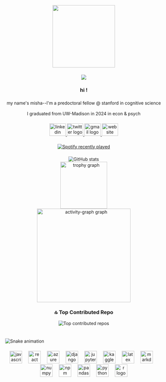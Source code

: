 <div align="center">
  <img height="200" src="https://imgur.com/a/JD3a9kI"  />
</div>

###
<div align="center">
  <img src="https://profile-counter.glitch.me/M1shaaa/count.svg?"  />
</div>

###
<h3 align="center">hi !</h3>

###
<p align="center">my name's misha--I'm a predoctoral fellow @ stanford in cognitive science<br><br>I graduated from UW-Madison in 2024 in econ & psych</p>

###
<div align="center">
  <a href="https://www.linkedin.com/in/misha-o-keeffe-099348262/" target="_blank">
    <img src="https://raw.githubusercontent.com/maurodesouza/profile-readme-generator/master/src/assets/icons/social/linkedin/default.svg" width="52" height="40" alt="linkedin logo"  />
  </a>
  <a href="https://x.com/mish_uhhh" target="_blank">
    <img src="https://raw.githubusercontent.com/maurodesouza/profile-readme-generator/master/src/assets/icons/social/twitter/default.svg" width="52" height="40" alt="twitter logo"  />
  </a>
  <a href="mailto:mokeeffe@stanford.edu" target="_blank">
    <img src="https://raw.githubusercontent.com/maurodesouza/profile-readme-generator/master/src/assets/icons/social/gmail/default.svg" width="52" height="40" alt="gmail logo"  />
  </a>
  <a href="https://www.mishaokeeffe.com/" target="_blank">
    <img src="https://raw.githubusercontent.com/maurodesouza/profile-readme-generator/master/src/assets/icons/social/firefox/default.svg" width="52" height="40" alt="website logo"  />
  </a>
</div>

###
<div align="center">
  <a href="https://open.spotify.com/user/mishaaaa">
    <img src="https://spotify-recently-played-readme.vercel.app/api?user=mishaaaa&count=5&unique=true" alt="Spotify recently played"  />
  </a>
</div>

###
<div align="center">
  <img src="https://github-readme-stats.vercel.app/api?username=m1shaaa&theme=date_night&hide_border=false&include_all_commits=false&count_private=true&cache_seconds=0&include_orgs=true" alt="GitHub stats" />
  <br>
  <img src="https://github-profile-trophy.vercel.app?username=M1shaaa&theme=kimbie_dark&column=-1&row=1&margin-w=0&margin-h=1&no-bg=true&no-frame=true&order=4" height="150" alt="trophy graph" />
  <br>
  <img src="https://github-readme-activity-graph.vercel.app/graph?username=M1shaaa&radius=50&theme=cobalt&area=true&order=5&hide_border=true&hide_title=true" height="300" alt="activity-graph graph" />
</div>

###
<h3 align="center">🔝 Top Contributed Repo</h3>
<div align="center">
  <img src="https://github-contributor-stats.vercel.app/api?username=m1shaaa&limit=5&theme=tokyonight&combine_all_yearly_contributions=true&cache_seconds=0&include_orgs=true" alt="Top contributed repos" />
</div>

###
<br clear="both">
<img src="https://raw.githubusercontent.com/M1shaaa/M1shaaa/output/snake.svg" alt="Snake animation" />

###
<div align="center">
  <img src="https://cdn.jsdelivr.net/gh/devicons/devicon/icons/javascript/javascript-original.svg" height="40" alt="javascript logo"  />
  <img width="12" />
  <img src="https://cdn.jsdelivr.net/gh/devicons/devicon/icons/react/react-original.svg" height="40" alt="react logo"  />
  <img width="12" />
  <img src="https://cdn.jsdelivr.net/gh/devicons/devicon/icons/azure/azure-original.svg" height="40" alt="azure logo"  />
  <img width="12" />
  <img src="https://cdn.jsdelivr.net/gh/devicons/devicon/icons/django/django-plain.svg" height="40" alt="django logo"  />
  <img width="12" />
  <img src="https://cdn.jsdelivr.net/gh/devicons/devicon/icons/jupyter/jupyter-original.svg" height="40" alt="jupyter logo"  />
  <img width="12" />
  <img src="https://cdn.jsdelivr.net/gh/devicons/devicon/icons/kaggle/kaggle-original.svg" height="40" alt="kaggle logo"  />
  <img width="12" />
  <img src="https://cdn.jsdelivr.net/gh/devicons/devicon/icons/latex/latex-original.svg" height="40" alt="latex logo"  />
  <img width="12" />
  <img src="https://cdn.jsdelivr.net/gh/devicons/devicon/icons/markdown/markdown-original.svg" height="40" alt="markdown logo"  />
  <img width="12" />
  <img src="https://cdn.jsdelivr.net/gh/devicons/devicon/icons/numpy/numpy-original.svg" height="40" alt="numpy logo"  />
  <img width="12" />
  <img src="https://cdn.jsdelivr.net/gh/devicons/devicon/icons/npm/npm-original-wordmark.svg" height="40" alt="npm logo"  />
  <img width="12" />
  <img src="https://cdn.jsdelivr.net/gh/devicons/devicon/icons/pandas/pandas-original.svg" height="40" alt="pandas logo"  />
  <img width="12" />
  <img src="https://cdn.jsdelivr.net/gh/devicons/devicon/icons/python/python-original.svg" height="40" alt="python logo"  />
  <img width="12" />
  <img src="https://cdn.jsdelivr.net/gh/devicons/devicon/icons/r/r-original.svg" height="40" alt="r logo"  />
</div>

###
